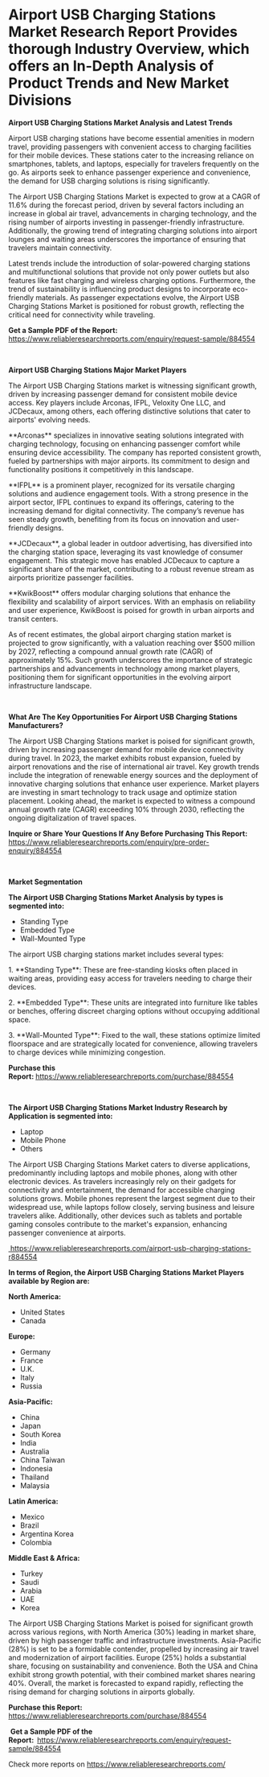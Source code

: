 <p><h1>Airport USB Charging Stations Market Research Report Provides thorough Industry Overview, which offers an In-Depth Analysis of Product Trends and New Market Divisions</h1></p><p><strong>Airport USB Charging Stations Market Analysis and Latest Trends</strong></p>
<p><p>Airport USB charging stations have become essential amenities in modern travel, providing passengers with convenient access to charging facilities for their mobile devices. These stations cater to the increasing reliance on smartphones, tablets, and laptops, especially for travelers frequently on the go. As airports seek to enhance passenger experience and convenience, the demand for USB charging solutions is rising significantly.</p><p>The Airport USB Charging Stations Market is expected to grow at a CAGR of 11.6% during the forecast period, driven by several factors including an increase in global air travel, advancements in charging technology, and the rising number of airports investing in passenger-friendly infrastructure. Additionally, the growing trend of integrating charging solutions into airport lounges and waiting areas underscores the importance of ensuring that travelers maintain connectivity.</p><p>Latest trends include the introduction of solar-powered charging stations and multifunctional solutions that provide not only power outlets but also features like fast charging and wireless charging options. Furthermore, the trend of sustainability is influencing product designs to incorporate eco-friendly materials. As passenger expectations evolve, the Airport USB Charging Stations Market is positioned for robust growth, reflecting the critical need for connectivity while traveling.</p></p>
<p><strong>Get a Sample PDF of the Report:&nbsp;</strong> <a href="https://www.reliableresearchreports.com/enquiry/request-sample/884554?utm_campaign=2119&utm_medium=2&utm_source=Github&utm_content=ia&utm_term=07022025&utm_id=airport-usb-charging-stations">https://www.reliableresearchreports.com/enquiry/request-sample/884554</a></p>
<p>&nbsp;</p>
<p><strong>Airport USB Charging Stations Major Market Players</strong></p>
<p><p>The Airport USB Charging Stations market is witnessing significant growth, driven by increasing passenger demand for consistent mobile device access. Key players include Arconas, IFPL, Veloxity One LLC, and JCDecaux, among others, each offering distinctive solutions that cater to airports' evolving needs.</p><p>**Arconas** specializes in innovative seating solutions integrated with charging technology, focusing on enhancing passenger comfort while ensuring device accessibility. The company has reported consistent growth, fueled by partnerships with major airports. Its commitment to design and functionality positions it competitively in this landscape.</p><p>**IFPL** is a prominent player, recognized for its versatile charging solutions and audience engagement tools. With a strong presence in the airport sector, IFPL continues to expand its offerings, catering to the increasing demand for digital connectivity. The company’s revenue has seen steady growth, benefiting from its focus on innovation and user-friendly designs.</p><p>**JCDecaux**, a global leader in outdoor advertising, has diversified into the charging station space, leveraging its vast knowledge of consumer engagement. This strategic move has enabled JCDecaux to capture a significant share of the market, contributing to a robust revenue stream as airports prioritize passenger facilities.</p><p>**KwikBoost** offers modular charging solutions that enhance the flexibility and scalability of airport services. With an emphasis on reliability and user experience, KwikBoost is poised for growth in urban airports and transit centers.</p><p>As of recent estimates, the global airport charging station market is projected to grow significantly, with a valuation reaching over $500 million by 2027, reflecting a compound annual growth rate (CAGR) of approximately 15%. Such growth underscores the importance of strategic partnerships and advancements in technology among market players, positioning them for significant opportunities in the evolving airport infrastructure landscape.</p></p>
<p>&nbsp;</p>
<p><strong>What Are The Key Opportunities For Airport USB Charging Stations Manufacturers?</strong></p>
<p><p>The Airport USB Charging Stations market is poised for significant growth, driven by increasing passenger demand for mobile device connectivity during travel. In 2023, the market exhibits robust expansion, fueled by airport renovations and the rise of international air travel. Key growth trends include the integration of renewable energy sources and the deployment of innovative charging solutions that enhance user experience. Market players are investing in smart technology to track usage and optimize station placement. Looking ahead, the market is expected to witness a compound annual growth rate (CAGR) exceeding 10% through 2030, reflecting the ongoing digitalization of travel spaces.</p></p>
<p><strong>Inquire or Share Your Questions If Any Before Purchasing This Report:</strong> <a href="https://www.reliableresearchreports.com/enquiry/pre-order-enquiry/884554?utm_campaign=2119&utm_medium=2&utm_source=Github&utm_content=ia&utm_term=07022025&utm_id=airport-usb-charging-stations">https://www.reliableresearchreports.com/enquiry/pre-order-enquiry/884554</a></p>
<p>&nbsp;</p>
<p><strong>Market Segmentation</strong></p>
<p><strong>The Airport USB Charging Stations Market Analysis by types is segmented into:</strong></p>
<p><ul><li>Standing Type</li><li>Embedded Type</li><li>Wall-Mounted Type</li></ul></p>
<p><p>The airport USB charging stations market includes several types: </p><p>1. **Standing Type**: These are free-standing kiosks often placed in waiting areas, providing easy access for travelers needing to charge their devices.</p><p>2. **Embedded Type**: These units are integrated into furniture like tables or benches, offering discreet charging options without occupying additional space.</p><p>3. **Wall-Mounted Type**: Fixed to the wall, these stations optimize limited floorspace and are strategically located for convenience, allowing travelers to charge devices while minimizing congestion.</p></p>
<p><strong>Purchase this Report:&nbsp;</strong><a href="https://www.reliableresearchreports.com/purchase/884554?utm_campaign=2119&utm_medium=2&utm_source=Github&utm_content=ia&utm_term=07022025&utm_id=airport-usb-charging-stations">https://www.reliableresearchreports.com/purchase/884554</a></p>
<p>&nbsp;</p>
<p><strong>The Airport USB Charging Stations Market Industry Research by Application is segmented into:</strong></p>
<p><ul><li>Laptop</li><li>Mobile Phone</li><li>Others</li></ul></p>
<p><p>The Airport USB Charging Stations Market caters to diverse applications, predominantly including laptops and mobile phones, along with other electronic devices. As travelers increasingly rely on their gadgets for connectivity and entertainment, the demand for accessible charging solutions grows. Mobile phones represent the largest segment due to their widespread use, while laptops follow closely, serving business and leisure travelers alike. Additionally, other devices such as tablets and portable gaming consoles contribute to the market's expansion, enhancing passenger convenience at airports.</p></p>
<p><a href="https://www.reliableresearchreports.com/airport-usb-charging-stations-r884554?utm_campaign=2119&utm_medium=2&utm_source=Github&utm_content=ia&utm_term=07022025&utm_id=airport-usb-charging-stations">&nbsp;https://www.reliableresearchreports.com/airport-usb-charging-stations-r884554</a></p>
<p><strong>In terms of Region, the Airport USB Charging Stations Market Players available by Region are:</strong></p>
<p>
    <p> <strong> North America: </strong>
        <ul>
            <li>United States</li>
            <li>Canada</li>
        </ul>
        </p> 
    <p> <strong> Europe: </strong>
        <ul>
            <li>Germany</li>
            <li>France</li>
            <li>U.K.</li>
            <li>Italy</li>
            <li>Russia</li>
        </ul>
        </p> 
    <p> <strong> Asia-Pacific: </strong>
        <ul>
            <li>China</li>
            <li>Japan</li>
            <li>South Korea</li>
            <li>India</li>
            <li>Australia</li>
            <li>China Taiwan</li>
            <li>Indonesia</li>
            <li>Thailand</li>
            <li>Malaysia</li>
        </ul>
        </p> 
    <p> <strong> Latin America: </strong>
        <ul>
            <li>Mexico</li>
            <li>Brazil</li>
            <li>Argentina Korea</li>
            <li>Colombia</li>
        </ul>
        </p> 
    <p> <strong> Middle East & Africa: </strong>
        <ul>
            <li>Turkey</li>
            <li>Saudi</li>
            <li>Arabia</li>
            <li>UAE</li>
            <li>Korea</li>
        </ul>
    </p>
    </p>
<p><p>The Airport USB Charging Stations Market is poised for significant growth across various regions, with North America (30%) leading in market share, driven by high passenger traffic and infrastructure investments. Asia-Pacific (28%) is set to be a formidable contender, propelled by increasing air travel and modernization of airport facilities. Europe (25%) holds a substantial share, focusing on sustainability and convenience. Both the USA and China exhibit strong growth potential, with their combined market shares nearing 40%. Overall, the market is forecasted to expand rapidly, reflecting the rising demand for charging solutions in airports globally.</p></p>
<p><strong>Purchase this Report: </strong><a href="https://www.reliableresearchreports.com/purchase/884554?utm_campaign=2119&utm_medium=2&utm_source=Github&utm_content=ia&utm_term=07022025&utm_id=airport-usb-charging-stations">https://www.reliableresearchreports.com/purchase/884554</a></p>
<p>&nbsp;<strong>Get a Sample PDF of the Report:&nbsp;&nbsp;</strong><a href="https://www.reliableresearchreports.com/enquiry/request-sample/884554?utm_campaign=2119&utm_medium=2&utm_source=Github&utm_content=ia&utm_term=07022025&utm_id=airport-usb-charging-stations">https://www.reliableresearchreports.com/enquiry/request-sample/884554</a></p>
<p><strong></strong></p>
<p>Check more reports on <a href="https://www.reliableresearchreports.com/?utm_campaign=2119&utm_medium=2&utm_source=Github&utm_content=ia&utm_term=07022025&utm_id=airport-usb-charging-stations">https://www.reliableresearchreports.com/</a></p>